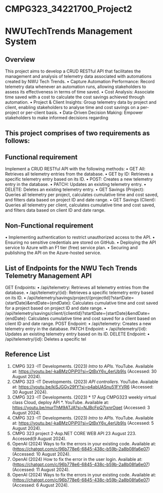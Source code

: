 # CMPG323_34221700_Project2
#  NWUTechTrends Management System
## Overview
This project aims to develop a CRUD RESTful API that facilitates the management and analysis of telemetry data associated with automations created by NWU Tech Trends.
•	Capture Automation Performance: Record telemetry data whenever an automation runs, allowing stakeholders to assess its effectiveness in terms of time saved.
•	Cost Analysis: Associate time saved with a cost to calculate the cost savings achieved through automation.
•	Project & Client Insights: Group telemetry data by project and client, enabling stakeholders to analyse time and cost savings on a per-project or per-client basis.
•	Data-Driven Decision Making: Empower stakeholders to make informed decisions regarding

## This project comprises of two requirements as follows:
## Functional requirement
Implement a CRUD RESTful API with the following methods:
•	GET All: Retrieves all telemetry entries from the database.
•	GET by ID: Retrieves a specific telemetry entry based on its ID.
•	POST: Creates a new telemetry entry in the database.
•	PATCH: Updates an existing telemetry entry.
•	DELETE: Deletes an existing telemetry entry.
•	GET Savings (Project): Queries all telemetry per project, calculates cumulative time and cost saved, and filters data based on project ID and date range.
•	GET Savings (Client): Queries all telemetry per client, calculates cumulative time and cost saved, and filters data based on client ID and date range.

## Non-Functional requirement
•	Implementing authentication to restrict unauthorized access to the API.
•	Ensuring no sensitive credentials are stored on GitHub.
•	Deploying the API service to Azure with an F1 tier (free) service plan.
•	Securing and publishing the API on the Azure-hosted service.

## List of Endpoints for the NWU Tech Trends Telemetry Management API
GET Endpoints:
•	/api/telemetry: Retrieves all telemetry entries from the database.
•	/api/telemetry/{id}: Retrieves a specific telemetry entry based on its ID.
•	/api/telemetry/savings/project/{projectId}?startDate={startDate}&endDate={endDate}: Calculates cumulative time and cost saved for a project based on project ID and date range.
•	/api/telemetry/savings/client/{clientId}?startDate={startDate}&endDate={endDate}: Calculates cumulative time and cost saved for a client based on client ID and date range.
POST Endpoint:
•	/api/telemetry: Creates a new telemetry entry in the database.
PATCH Endpoint:
•	/api/telemetry/{id}: Updates an existing telemetry entry based on its ID.
DELETE Endpoint:
•	/api/telemetry/{id}: Deletes a specific tel

## Reference List
1. CMPG 323 -IT Developments. (2023) *Intro to APIs*. YouTube. Available at: https://youtu.be/-kaBMzOPiP0?si=QtBxY6v_4erUb9Is (Accessed: 30 August 2024).
2. CMPG 323 -IT Developments. (2023) *API controllers*. YouTube. Available at: https://youtu.be/kiSJGGy29fY?si=p4abUASnu51FYVR6 (Accessed: 30 August 2024).
3. CMPG 323 -IT Developments. (2023) * 17 Aug CMPG323 weekly virtual class Cloud, deploy API
*. YouTube. Available at: https://youtu.be/murThM9ATJA?si=NJBcFpQ7jxnrOqet (Accessed: 3 August 2024).
4. CMPG 323 -IT Developments. (2023) *Intro to APIs*. YouTube. Available at: https://youtu.be/-kaBMzOPiP0?si=QtBxY6v_4erUb9Is (Accessed: 5 August 2024).
5. CMPG 323 project 2-Asp.NET CORE WEB API 23 August 223. Accessed(9 August 2024).
6. OpenAI (2024) Ways to fix the errors in your existing code. Available at: (https://chatgpt.com/c/96b778e6-6845-438c-b59b-2a8b08fa6e07) (Accessed: 10 August 2024).
7. OpenAI (2024) How to fix the error in the user login. Available at: (https://chatgpt.com/c/96b778e6-6845-438c-b59b-2a8b08fa6e07) (Accessed: 11 August 2024).
8. OpenAI (2024) Ways to fix the errors in your existing code. Available at: (https://chatgpt.com/c/96b778e6-6845-438c-b59b-2a8b08fa6e07) (Accessed: 6 August 2024).

